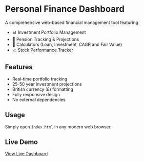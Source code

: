 # Personal Finance Dashboard

A comprehensive web-based financial management tool featuring:

- 📊 Investment Portfolio Management
- 🏦 Pension Tracking & Projections  
- 🧮 Calculators (Loan, Investment, CAGR and Fair Value)
- 📈 Stock Performance Tracker

## Features
- Real-time portfolio tracking
- 25-50 year investment projections
- British currency (£) formatting
- Fully responsive design
- No external dependencies

## Usage
Simply open `index.html` in any modern web browser.

## Live Demo
[View Live Dashboard](https://bgosalci.github.io/personal-finance-dashboard)
